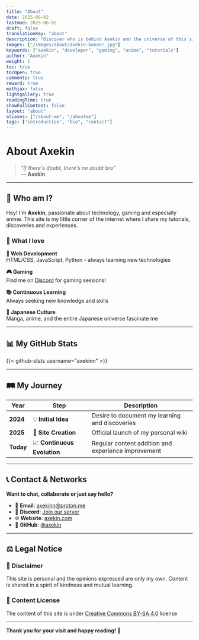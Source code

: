 ```yaml
---
title: "About"
date: 2025-06-02
lastmod: 2025-06-02
draft: false
translationKey: "about"
description: "Discover who is behind Axekin and the universe of this site"
images: ["/images/about/axekin-banner.jpg"]
keywords: ["axekin", "developer", "gaming", "anime", "tutorials"]
author: "Axekin"
weight: 1
toc: true
tocOpen: true
comments: true
reward: true
mathjax: false
lightgallery: true
readingTime: true
showFullContent: false
layout: "about"
aliases: ["/about-me", "/aboutme"]
tags: ["introduction", "bio", "contact"]
---
```


# About Axekin

> *"If there's doubt, there's no doubt bro"*  
> — **Axekin**

---

## 👋 Who am I?

Hey! I'm **Axekin**, passionate about technology, gaming and especially anime. This site is my little corner of the internet where I share my tutorials, discoveries and experiences.

### 🎯 What I love

**🚀 Web Development**  
HTML/CSS, JavaScript, Python - always learning new technologies

**🎮 Gaming**  
Find me on [Discord](https://discord.gg/CUpf57y5Vg) for gaming sessions!

**📚 Continuous Learning**  
Always seeking new knowledge and skills

**🎌 Japanese Culture**  
Manga, anime, and the entire Japanese universe fascinate me

---

## 📊 My GitHub Stats

{{< github-stats username="axekinn" >}}

---

## 🛤️ My Journey

| Year | Step | Description |
|------|------|-------------|
| **2024** | 💡 **Initial Idea** | Desire to document my learning and discoveries |
| **2025** | 🚀 **Site Creation** | Official launch of my personal wiki |
| **Today** | 📈 **Continuous Evolution** | Regular content addition and experience improvement |

---

## 📞 Contact & Networks

**Want to chat, collaborate or just say hello?**

- 📧 **Email**: [axekinn@proton.me](mailto:axekinn@proton.me)
- 💬 **Discord**: [Join our server](https://discord.gg/CUpf57y5Vg)
- 🌐 **Website**: [axekin.com](https://axekin.com)
- 🐙 **GitHub**: [@axekin](https://github.com/axekinn)

---

## ⚖️ Legal Notice

### 📝 Disclaimer
This site is personal and the opinions expressed are only my own. Content is shared in a spirit of kindness and mutual learning.

### 📄 Content License
The content of this site is under [Creative Commons BY-SA 4.0](https://creativecommons.org/licenses/by-sa/4.0/) license

---

**Thank you for your visit and happy reading!** 🚀